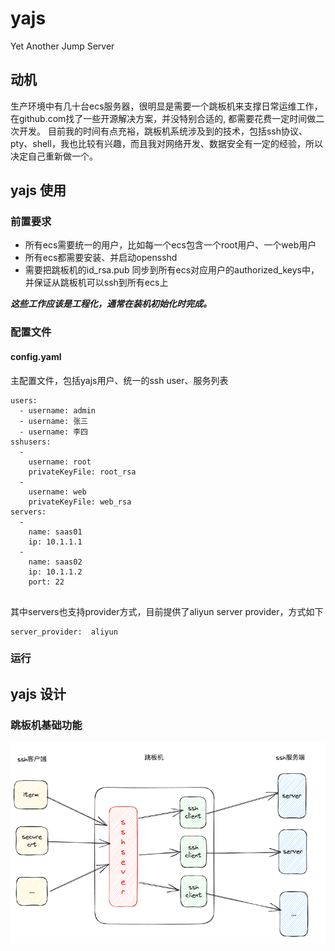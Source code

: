 # yajs
Yet Another Jump Server

## 动机
生产环境中有几十台ecs服务器，很明显是需要一个跳板机来支撑日常运维工作，在github.com找了一些开源解决方案，并没特别合适的,
都需要花费一定时间做二次开发。
目前我的时间有点充裕，跳板机系统涉及到的技术，包括ssh协议、pty、shell，我也比较有兴趣，而且我对网络开发、数据安全有一定的经验，所以决定自己重新做一个。

## yajs 使用

### 前置要求
* 所有ecs需要统一的用户，比如每一个ecs包含一个root用户、一个web用户
* 所有ecs都需要安装、并启动opensshd
* 需要把跳板机的id_rsa.pub 同步到所有ecs对应用户的authorized_keys中，并保证从跳板机可以ssh到所有ecs上

_**这些工作应该是工程化，通常在装机初始化时完成。**_

### 配置文件
#### config.yaml
主配置文件，包括yajs用户、统一的ssh user、服务列表
```
users:
  - username: admin
  - username: 张三
  - username: 李四
sshusers:
  -
    username: root
    privateKeyFile: root_rsa
  -
    username: web
    privateKeyFile: web_rsa
servers:
  -
    name: saas01
    ip: 10.1.1.1
  -
    name: saas02
    ip: 10.1.1.2
    port: 22
    
```
其中servers也支持provider方式，目前提供了aliyun server provider，方式如下
```
server_provider:  aliyun
```

### 运行

## yajs 设计

### 跳板机基础功能
![img.png](imgs/img.png)